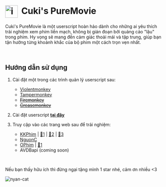<h1><img src="https://www.google.com/s2/favicons?sz=64&domain=kkphim.com" alt="icon" style="vertical-align: middle; width: 40px; height: 40px; margin-right: 5px;"> Cuki's PureMovie</h1>

Cuki's PureMovie là một userscript hoàn hảo dành cho những ai yêu thích trải nghiệm xem phim liền mạch, không bị gián đoạn bởi quảng cáo "lậu" trong phim. Hy vọng sẽ mang đến cảm giác thoải mái và tập trung, giúp bạn tận hưởng từng khoảnh khắc của bộ phim một cách trọn vẹn nhất.

&nbsp;

## Hướng dẫn sử dụng

1. Cài đặt một trong các trình quản lý userscript sau:

    - <a href="https://violentmonkey.github.io/get-it/" target="_blank" rel="noopener noreferrer">Violentmonkey</a>
    - <a href="https://www.tampermonkey.net/" target="_blank" rel="noopener noreferrer">Tampermonkey</a>
    - ~~<a href="https://addons.mozilla.org/en-US/firefox/addon/firemonkey/" target="_blank" rel="noopener noreferrer">Firemonkey</a>~~
    - ~~<a href="https://addons.mozilla.org/en-US/firefox/addon/greasemonkey/" target="_blank" rel="noopener noreferrer">Greasemonkey</a>~~

2. Cài đặt userscript <a href="https://hth4nh.github.io/PureMovies/puremovies.user.js" target="_blank" rel="noopener noreferrer">**tại đây**</a>

3. Truy cập vào các trang web sau để trải nghiệm:
    - <a href="https://kkphim.com/" target="_blank" rel="noopener noreferrer">KKPhim</a> | <a href="https://kkphim1.com/" target="_blank" rel="noopener noreferrer">🔗1</a> | <a href="https://kkphim.vip/" target="_blank" rel="noopener noreferrer">🔗2</a> | <a href="https://216.180.226.222/" target="_blank" rel="noopener noreferrer">🔗3</a>
    - <a href="https://phim.nguonc.com/" target="_blank" rel="noopener noreferrer">NguonC</a>
    - <a href="https://ophim.live/" target="_blank" rel="noopener noreferrer">OPhim</a> | <a href="https://ophim.movie/" target="_blank" rel="noopener noreferrer">🔗1</a>
    - AVDBapi (coming soon)

&nbsp;

Nếu bạn thấy hữu ích thì đừng ngại tặng mình 1 star nhé, cảm ơn nhiều <3

![nyan-cat](https://github.com/user-attachments/assets/88221688-3a36-42c3-a472-1042aee6197e)
